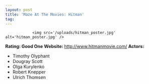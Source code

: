 ```yaml
---
layout: post
title: 'Maze At The Movies: Hitman'
tag: 
---
```



                <img src='/uploads/hitman_poster.jpg' alt='hitman_poster.jpg' />
<p><strong>Rating: Good One</strong>
<strong>Website: </strong><a href="http://www.hitmanmovie.com/"><a href="http://www.hitmanmovie.com/">http://www.hitmanmovie.com/</a></a>
<strong>Actors: </strong></p>
<ul>
<li>Timothy Olyphant</li>
<li>Dougray Scott</li>
<li>Olga Kurylenko</li>
<li>Robert Knepper</li>
<li>Ulrich Thomsen</li>
</ul>
            
